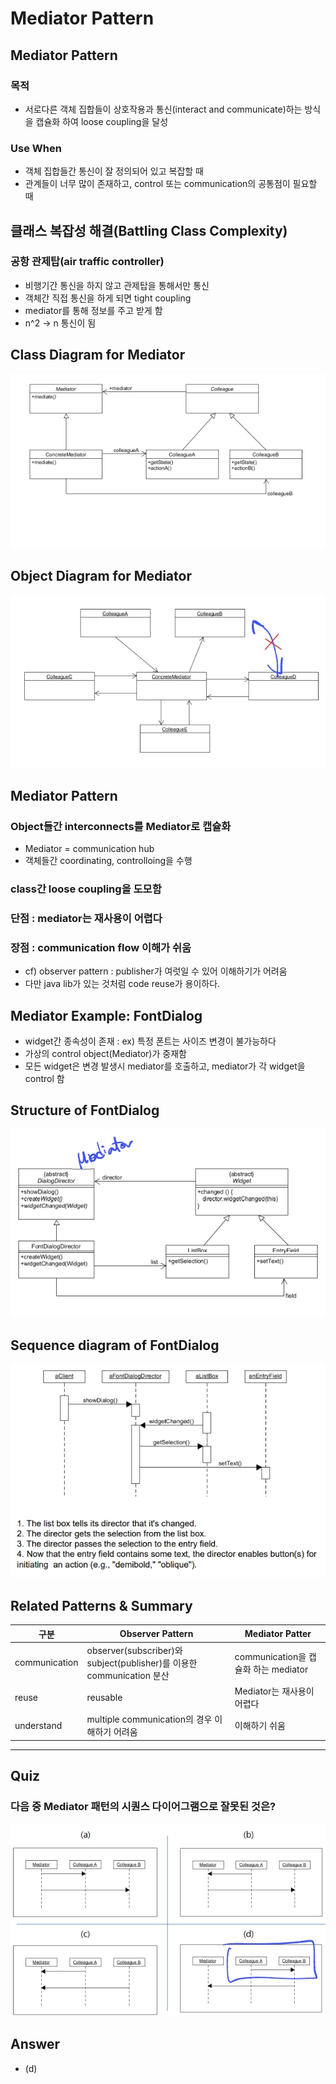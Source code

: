 # Mediator Pattern

## Mediator Pattern
### 목적
 - 서로다른 객체 집합들이 상호작용과 통신(interact and communicate)하는 방식을 캡슐화 하여 loose coupling을 달성
### Use When
 - 객체 집합들간 통신이 잘 정의되어 있고 복잡할 때
 - 관계들이 너무 많이 존재하고, control 또는 communication의 공통점이 필요할 때

## 클래스 복잡성 해결(Battling Class Complexity)
### 공항 관제탑(air traffic controller)
 - 비행기간 통신을 하지 않고 관제탑을 통해서만 통신
 - 객체간 직접 통신을 하게 되면 tight coupling
 - mediator를 통해 정보를 주고 받게 함
 - n^2 -> n 통신이 됨

## Class Diagram for Mediator
![](/img/58.jpg)

## Object Diagram for Mediator
![](/img/59.jpg)

## Mediator Pattern
### Object들간 interconnects를 Mediator로 캡슐화
 - Mediator = communication hub
 - 객체들간 coordinating, controlloing을 수행 
### class간 loose coupling을 도모함
### 단점 : mediator는 재사용이 어렵다
### 장점 : communication flow 이해가 쉬움
 - cf) observer pattern : publisher가 여럿일 수 있어 이해하기가 어려움
 - 다만 java lib가 있는 것처럼 code reuse가 용이하다.

## Mediator Example: FontDialog
 - widget간 종속성이 존재 : ex) 특정 폰트는 사이즈 변경이 불가능하다
 - 가상의 control object(Mediator)가 중재함
 - 모든 widget은 변경 발생시 mediator를 호출하고, mediator가 각 widget을 control 함

## Structure of FontDialog
![](/img/60.jpg)

## Sequence diagram of FontDialog
![](/img/61.jpg)

## Related Patterns & Summary
 구분| Observer Pattern                                               | Mediator Patter
---|----------------------------------------------------------------|---
communication | observer(subscriber)와 subject(publisher)를 이용한 communication 분산 | communication을 캡슐화 하는 mediator 
reuse | reusable                                                       | Mediator는 재사용이 어렵다
understand | multiple communication의 경우 이해하기 어려움                            | 이해하기 쉬움

---
## Quiz
### 다음 중 Mediator 패턴의 시퀀스 다이어그램으로 잘못된 것은?
![](/img/62.jpg)

## Answer
 - (d)